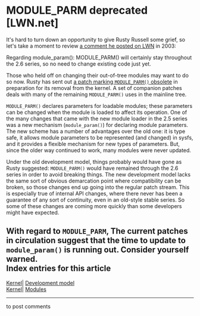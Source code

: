 # MODULE_PARM deprecated [LWN.net]

It's hard to turn down an opportunity to give Rusty Russell some grief, so let's take a moment to review [a comment he posted on LWN](/Articles/22768/) in 2003: 

Regarding module_param(): MODULE_PARM() will certainly stay throughout the 2.6 series, so no need to change existing code just yet. 

Those who held off on changing their out-of-tree modules may want to do so now. Rusty has sent out [a patch marking `MODULE_PARM()` obsolete](/Articles/107304/) in preparation for its removal from the kernel. A set of companion patches deals with many of the remaining `MODULE_PARM()` uses in the mainline tree. 

`MODULE_PARM()` declares parameters for loadable modules; these parameters can be changed when the module is loaded to affect its operation. One of the many changes that came with the new module loader in the 2.5 series was a new mechanism (`module_param()`) for declaring module parameters. The new scheme has a number of advantages over the old one: it is type safe, it allows module parameters to be represented (and changed) in sysfs, and it provides a flexible mechanism for new types of parameters. But, since the older way continued to work, many modules were never updated. 

Under the old development model, things probably would have gone as Rusty suggested: `MODULE_PARM()` would have remained through the 2.6 series in order to avoid breaking things. The new development model lacks the same sort of obvious demarcation point where compatibility can be broken, so those changes end up going into the regular patch stream. This is especially true of internal API changes, where there never has been a guarantee of any sort of continuity, even in an old-style stable series. So some of these changes are coming more quickly than some developers might have expected. 

With regard to `MODULE_PARM`, The current patches in circulation suggest that the time to update to `module_param()` is running out. Consider yourself warned.  
Index entries for this article  
---  
[Kernel](/Kernel/Index)| [Development model](/Kernel/Index#Development_model)  
[Kernel](/Kernel/Index)| [Modules](/Kernel/Index#Modules)  
  


* * *

to post comments 
